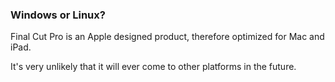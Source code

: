 ### Windows or Linux?

Final Cut Pro is an Apple designed product, therefore optimized for Mac and iPad.

It's very unlikely that it will ever come to other platforms in the future.